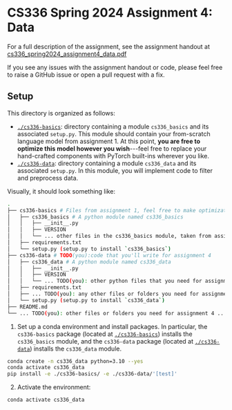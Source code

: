 # CS336 Spring 2024 Assignment 4: Data

For a full description of the assignment, see the assignment handout at
[cs336_spring2024_assignment4_data.pdf](./cs336_spring2024_assignment4_data.pdf)

If you see any issues with the assignment handout or code, please feel free to
raise a GitHub issue or open a pull request with a fix.

## Setup

This directory is organized as follows:

- [`./cs336-basics`](./cs336-basics): directory containing a module
  `cs336_basics` and its associated `setup.py`. This module should contain your
  from-scratch language model from assignment 1. At this point, **you are free
  to optimize this model however you wish**---feel free to replace your
  hand-crafted components with PyTorch built-ins wherever you like.
- [`./cs336-data`](./cs336-data): directory containing a module
  `cs336_data` and its associated `setup.py`. In this module, you will
  implement code to filter and preprocess data.

Visually, it should look something like:

``` sh
.
├── cs336-basics # Files from assignment 1, feel free to make optimizations 
│   ├── cs336_basics # A python module named cs336_basics
│   │   ├── __init__.py
│   │   ├── VERSION
│   │   └── ... other files in the cs336_basics module, taken from assignment 1 ...
│   ├── requirements.txt
│   └── setup.py (setup.py to install `cs336_basics`) 
├── cs336-data # TODO(you):code that you'll write for assignment 4 
│   ├── cs336_data # A python module named cs336_data
│   │   ├── __init__.py
│   │   ├── VERSION
│   │   └── ... TODO(you): other python files that you need for assignment 4 ...
│   ├── requirements.txt
│   ├── ... TODO(you): any other files or folders you need for assignment 4 ...
│   └── setup.py (setup.py to install `cs336_data`)
├── README.md
└── ... TODO(you): other files or folders you need for assignment 4 ...
```

1. Set up a conda environment and install packages. In particular, the
   `cs336-basics` package (located at [`./cs336-basics`](./cs336-basics))
   installs the `cs336_basics` module, and the `cs336-data` package (located
   at [`./cs336-data`](./cs336-data)) installs the `cs336_data` module.

``` sh
conda create -n cs336_data python=3.10 --yes
conda activate cs336_data
pip install -e ./cs336-basics/ -e ./cs336-data/'[test]'
```

2. Activate the environment:

``` sh
conda activate cs336_data
```
